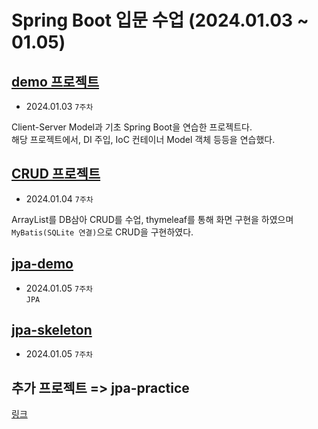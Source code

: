 # Spring Boot 입문 수업 (2024.01.03 ~ 01.05)

## [demo 프로젝트](/demo/README)

- 2024.01.03 `7주차`

Client-Server Model과 기초 Spring Boot을 연습한 프로젝트다.  
해당 프로젝트에서, DI 주입, IoC 컨테이너 Model 객체 등등을 연습했다.


## [CRUD 프로젝트](/CRUD/README.md)

- 2024.01.04 `7주차`

ArrayList를 DB삼아 CRUD를 수업, thymeleaf를 통해 화면 구현을 하였으며  
`MyBatis(SQLite 연결)`으로 CRUD을 구현하였다.

## [jpa-demo](/jpa-demo/README.md)

- 2024.01.05 `7주차`  
`JPA`

## [jpa-skeleton](/jpa-skeleton/README.md)
- 2024.01.05 `7주차`

 ## 추가 프로젝트 => jpa-practice
[링크](https://github.com/edujeeho0/likelion-backend-8-jpa-practice)